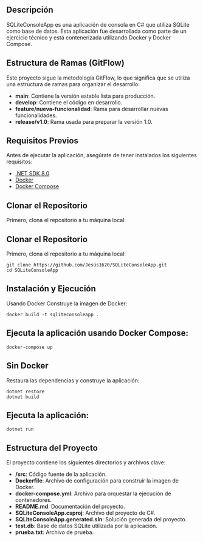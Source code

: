 ## Descripción
SQLiteConsoleApp es una aplicación de consola en C# que utiliza SQLite como base de datos. Esta aplicación fue desarrollada como parte de un ejercicio técnico y está contenerizada utilizando Docker y Docker Compose.

## Estructura de Ramas (GitFlow)
Este proyecto sigue la metodología GitFlow, lo que significa que se utiliza una estructura de ramas para organizar el desarrollo:

- **main**: Contiene la versión estable lista para producción.
- **develop**: Contiene el código en desarrollo.
- **feature/nueva-funcionalidad**: Rama para desarrollar nuevas funcionalidades.
- **release/v1.0**: Rama usada para preparar la versión 1.0.

## Requisitos Previos
Antes de ejecutar la aplicación, asegúrate de tener instalados los siguientes requisitos:

- [.NET SDK 8.0](https://dotnet.microsoft.com/download)
- [Docker](https://www.docker.com/get-started)
- [Docker Compose](https://docs.docker.com/compose/install/)

## Clonar el Repositorio
Primero, clona el repositorio a tu máquina local:

## Clonar el Repositorio
Primero, clona el repositorio a tu máquina local:

```
git clone https://github.com/Jesús1620/SQLiteConsoleApp.git
cd SQLiteConsoleApp
```



## Instalación y Ejecución
Usando Docker
Construye la imagen de Docker:
```
docker build -t sqliteconsoleapp .
```
## Ejecuta la aplicación usando Docker Compose:
```
docker-compose up
```
## Sin Docker
Restaura las dependencias y construye la aplicación:
```
dotnet restore
dotnet build
```

## Ejecuta la aplicación:
```
dotnet run
```

## Estructura del Proyecto
El proyecto contiene los siguientes directorios y archivos clave:

- **/src**: Código fuente de la aplicación.
- **Dockerfile**: Archivo de configuración para construir la imagen de Docker.
- **docker-compose.yml**: Archivo para orquestar la ejecución de contenedores.
- **README.md**: Documentación del proyecto.
- **SQLiteConsoleApp.csproj**: Archivo del proyecto de C#.
- **SQLiteConsoleApp.generated.sln**: Solución generada del proyecto.
- **test.db**: Base de datos SQLite utilizada por la aplicación.
- **prueba.txt**: Archivo de prueba.




